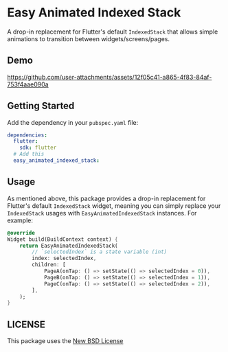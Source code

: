 # Easy Animated Indexed Stack

A drop-in replacement for Flutter's default `IndexedStack` that allows simple animations to transition between widgets/screens/pages.

## Demo

https://github.com/user-attachments/assets/12f05c41-a865-4f83-84af-753f4aae090a

## Getting Started

Add the dependency in your `pubspec.yaml` file:

```yaml
dependencies:
  flutter:
    sdk: flutter
  # Add this  
  easy_animated_indexed_stack:
```

## Usage

As mentioned above, this package provides a drop-in replacement for Flutter's default `IndexedStack` widget, meaning you can simply replace your `IndexedStack` usages with `EasyAnimatedIndexedStack` instances. For example:

```dart
@override
Widget build(BuildContext context) {
    return EasyAnimatedIndexedStack(
        // `selectedIndex` is a state variable (int)
        index: selectedIndex,
        children: [
            PageA(onTap: () => setState(() => selectedIndex = 0)),
            PageB(onTap: () => setState(() => selectedIndex = 1)),
            PageC(onTap: () => setState(() => selectedIndex = 2)),
        ],
    );
}
```

## LICENSE
This package uses the [New BSD License](./LICENSE)
